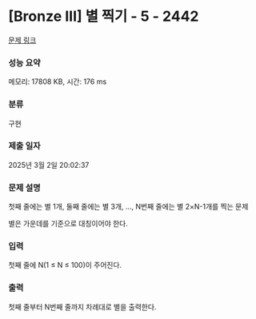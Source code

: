 # [Bronze III] 별 찍기 - 5 - 2442 

[문제 링크](https://www.acmicpc.net/problem/2442) 

### 성능 요약

메모리: 17808 KB, 시간: 176 ms

### 분류

구현

### 제출 일자

2025년 3월 2일 20:02:37

### 문제 설명

<p>첫째 줄에는 별 1개, 둘째 줄에는 별 3개, ..., N번째 줄에는 별 2×N-1개를 찍는 문제</p>

<p>별은 가운데를 기준으로 대칭이어야 한다.</p>

### 입력 

 <p>첫째 줄에 N(1 ≤ N ≤ 100)이 주어진다.</p>

### 출력 

 <p>첫째 줄부터 N번째 줄까지 차례대로 별을 출력한다.</p>


